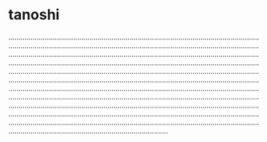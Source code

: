 # tanoshi

...................................................................................................................................................................................................................................................................................................................................................................................................................................................................................................................................................................................................................................................................................................................................................................................................................................................................................................................................................................................................................................................................................................................................................................................................................................................................................................................................................................................................................................................................................................